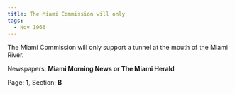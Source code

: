 ```yaml
---  
title: The Miami Commission will only  
tags:  
  - Nov 1966  
---  
```

  
The Miami Commission will only support a tunnel at the mouth of the Miami River.  
  
Newspapers: **Miami Morning News or The Miami Herald**  
  
Page: **1**, Section: **B** 
